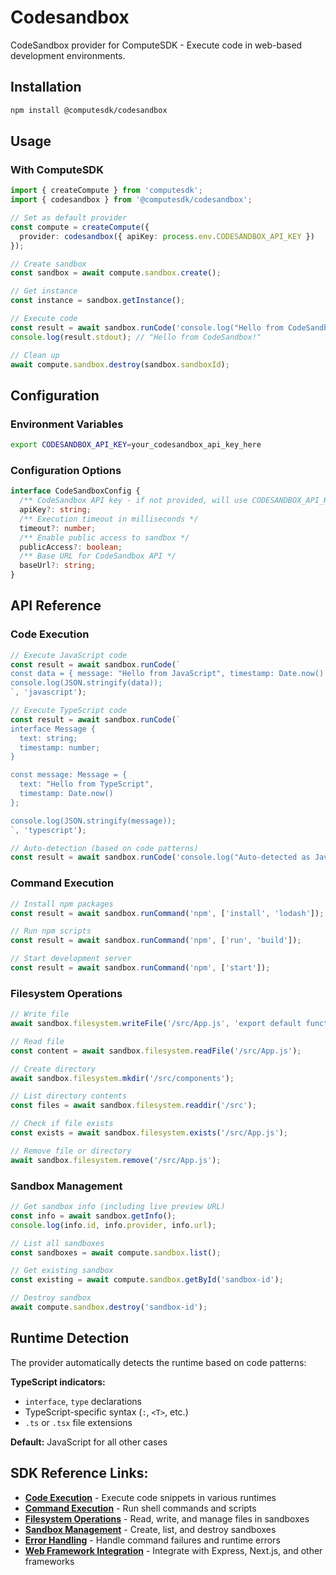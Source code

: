 # Codesandbox

CodeSandbox provider for ComputeSDK - Execute code in web-based development environments.

## Installation

```bash
npm install @computesdk/codesandbox
```

## Usage

### With ComputeSDK

```typescript
import { createCompute } from 'computesdk';
import { codesandbox } from '@computesdk/codesandbox';

// Set as default provider
const compute = createCompute({ 
  provider: codesandbox({ apiKey: process.env.CODESANDBOX_API_KEY }) 
});

// Create sandbox
const sandbox = await compute.sandbox.create();

// Get instance
const instance = sandbox.getInstance();

// Execute code
const result = await sandbox.runCode('console.log("Hello from CodeSandbox!")');
console.log(result.stdout); // "Hello from CodeSandbox!"

// Clean up
await compute.sandbox.destroy(sandbox.sandboxId);
```


## Configuration

### Environment Variables

```bash
export CODESANDBOX_API_KEY=your_codesandbox_api_key_here
```

### Configuration Options

```typescript
interface CodeSandboxConfig {
  /** CodeSandbox API key - if not provided, will use CODESANDBOX_API_KEY env var */
  apiKey?: string;
  /** Execution timeout in milliseconds */
  timeout?: number;
  /** Enable public access to sandbox */
  publicAccess?: boolean;
  /** Base URL for CodeSandbox API */
  baseUrl?: string;
}
```

## API Reference

### Code Execution

```typescript
// Execute JavaScript code
const result = await sandbox.runCode(`
const data = { message: "Hello from JavaScript", timestamp: Date.now() };
console.log(JSON.stringify(data));
`, 'javascript');

// Execute TypeScript code  
const result = await sandbox.runCode(`
interface Message {
  text: string;
  timestamp: number;
}

const message: Message = {
  text: "Hello from TypeScript",
  timestamp: Date.now()
};

console.log(JSON.stringify(message));
`, 'typescript');

// Auto-detection (based on code patterns)
const result = await sandbox.runCode('console.log("Auto-detected as JavaScript")');
```

### Command Execution

```typescript
// Install npm packages
const result = await sandbox.runCommand('npm', ['install', 'lodash']);

// Run npm scripts
const result = await sandbox.runCommand('npm', ['run', 'build']);

// Start development server
const result = await sandbox.runCommand('npm', ['start']);
```

### Filesystem Operations

```typescript
// Write file
await sandbox.filesystem.writeFile('/src/App.js', 'export default function App() { return <h1>Hello</h1>; }');

// Read file
const content = await sandbox.filesystem.readFile('/src/App.js');

// Create directory
await sandbox.filesystem.mkdir('/src/components');

// List directory contents
const files = await sandbox.filesystem.readdir('/src');

// Check if file exists
const exists = await sandbox.filesystem.exists('/src/App.js');

// Remove file or directory
await sandbox.filesystem.remove('/src/App.js');
```

### Sandbox Management

```typescript
// Get sandbox info (including live preview URL)
const info = await sandbox.getInfo();
console.log(info.id, info.provider, info.url);

// List all sandboxes
const sandboxes = await compute.sandbox.list();

// Get existing sandbox
const existing = await compute.sandbox.getById('sandbox-id');

// Destroy sandbox
await compute.sandbox.destroy('sandbox-id');
```

## Runtime Detection

The provider automatically detects the runtime based on code patterns:

**TypeScript indicators:**
- `interface`, `type` declarations
- TypeScript-specific syntax (`:`, `<T>`, etc.)
- `.ts` or `.tsx` file extensions

**Default:** JavaScript for all other cases

## SDK Reference Links:

- **[Code Execution](./reference/code-execution)** - Execute code snippets in various runtimes
- **[Command Execution](./reference/code-execution#runcommand-method)** - Run shell commands and scripts
- **[Filesystem Operations](./reference/filesystem)** - Read, write, and manage files in sandboxes
- **[Sandbox Management](./reference/sandbox-management.md)** - Create, list, and destroy sandboxes
- **[Error Handling](./reference/api-integration.md#error-handling)** - Handle command failures and runtime errors
- **[Web Framework Integration](./reference/api-integration#web-framework-integration)** - Integrate with Express, Next.js, and other frameworks
